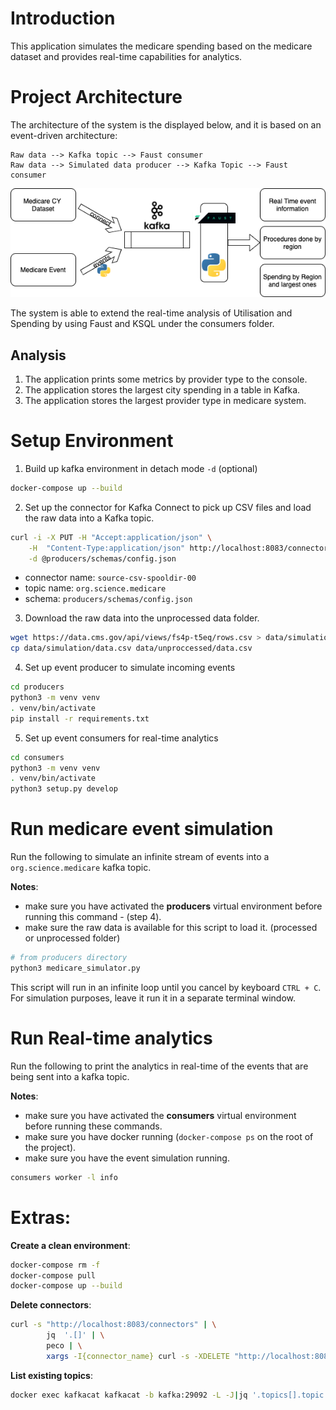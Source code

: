 # Introduction
This application simulates the medicare spending based on the medicare dataset and provides real-time capabilities for analytics.

# Project Architecture
The architecture of the system is the displayed below, and it is based on an event-driven architecture:
```
Raw data --> Kafka topic --> Faust consumer
Raw data --> Simulated data producer --> Kafka Topic --> Faust consumer
```
![Alt text](img/medicare-event-architecture.png?raw=true "System Architecture")

The system is able to extend the real-time analysis of Utilisation and Spending
by using Faust and KSQL under the consumers folder. 

## Analysis 
1. The application prints some metrics by provider type to the console.
2. The application stores the largest city spending in a table in Kafka.
3. The application stores the largest provider type in medicare system.


# Setup Environment

1. Build up kafka environment in detach mode `-d` (optional)
```bash
docker-compose up --build
```
2. Set up the connector for Kafka Connect to pick up CSV files and load the raw data into a Kafka topic.
```bash
curl -i -X PUT -H "Accept:application/json" \
    -H  "Content-Type:application/json" http://localhost:8083/connectors/source-csv-spooldir-00/config \
    -d @producers/schemas/config.json
```
- connector name: `source-csv-spooldir-00`
- topic name: `org.science.medicare`
- schema: `producers/schemas/config.json`

3. Download the raw data into the unprocessed data folder.
```bash
wget https://data.cms.gov/api/views/fs4p-t5eq/rows.csv > data/simulation/data.csv
cp data/simulation/data.csv data/unproccessed/data.csv
```
4. Set up event producer to simulate incoming events
```bash
cd producers
python3 -m venv venv
. venv/bin/activate
pip install -r requirements.txt
```

5. Set up event consumers for real-time analytics
```bash
cd consumers
python3 -m venv venv
. venv/bin/activate
python3 setup.py develop
```

# Run medicare event simulation
Run the following to simulate an infinite stream of events into a `org.science.medicare` kafka topic.

**Notes**:
- make sure you have activated the __producers__ virtual environment before running this command - (step 4).
- make sure the raw data is available for this script to load it. (processed or unprocessed folder)
```bash
# from producers directory
python3 medicare_simulator.py
```
This script will run in an infinite loop until you cancel by keyboard `CTRL + C`.
For simulation purposes, leave it run it in a separate terminal window.

# Run Real-time analytics
Run the following to print the analytics in real-time of the events that are being sent into
a kafka topic.

**Notes**:
- make sure you have activated the __consumers__ virtual environment before running these commands.
- make sure you have docker running (`docker-compose ps` on the root of the project).
- make sure you have the event simulation running.
```bash
consumers worker -l info
```

# Extras:
__Create a clean environment__:
```bash
docker-compose rm -f
docker-compose pull
docker-compose up --build
```

__Delete connectors__:
```bash
curl -s "http://localhost:8083/connectors" | \
        jq  '.[]' | \
        peco | \
        xargs -I{connector_name} curl -s -XDELETE "http://localhost:8083/connectors/"\{connector_name\}
```

__List existing topics__:
```bash
docker exec kafkacat kafkacat -b kafka:29092 -L -J|jq '.topics[].topic'|sort
```